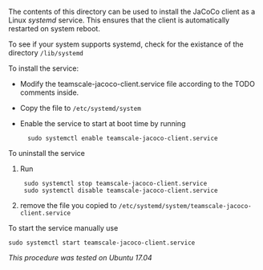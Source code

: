 The contents of this directory can be used to install the JaCoCo client as a
Linux _systemd_ service. This ensures that the client is automatically restarted on
system reboot.

To see if your system supports systemd, check for the existance of the directory
`/lib/systemd`

To install the service:

- Modify the teamscale-jacoco-client.service file according to the TODO comments inside.
- Copy the file to `/etc/systemd/system`
- Enable the service to start at boot time by running

        sudo systemctl enable teamscale-jacoco-client.service

To uninstall the service

1. Run

        sudo systemctl stop teamscale-jacoco-client.service
        sudo systemctl disable teamscale-jacoco-client.service

2. remove the file you copied to `/etc/systemd/system/teamscale-jacoco-client.service`

To start the service manually use

    sudo systemctl start teamscale-jacoco-client.service

_This procedure was tested on Ubuntu 17.04_


